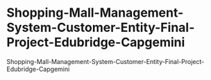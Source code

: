 # Shopping-Mall-Management-System-Customer-Entity-Final-Project-Edubridge-Capgemini
Shopping-Mall-Management-System-Customer-Entity-Final-Project-Edubridge-Capgemini
